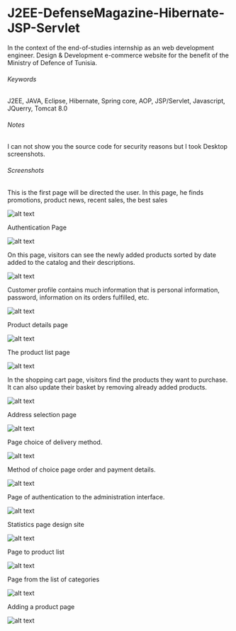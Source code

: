 J2EE-DefenseMagazine-Hibernate-JSP-Servlet
==========================================

In the context of the end-of-studies internship as an web development engineer. Design &amp; Development e-commerce website for the benefit of the Ministry of Defence of Tunisia.

###### Keywords
J2EE, JAVA, Eclipse, Hibernate, Spring core, AOP, JSP/Servlet, Javascript, JQuerry, Tomcat 8.0

###### Notes
I can not show you the source code for security reasons but I took Desktop screenshots.

###### Screenshots

This is the first page will be directed the user. In this page, he finds promotions, product news, recent sales, the best sales

![alt text](https://github.com/Kingsousse/J2EE-DefenseMagazine-Hibernate-JSP-Servlet/blob/master/screenshoot/capt1.jpg "screen 1")

Authentication Page

![alt text](https://github.com/Kingsousse/J2EE-DefenseMagazine-Hibernate-JSP-Servlet/blob/master/screenshoot/capt2.jpg "screen 2")

On this page, visitors can see the newly added products sorted by date added to the catalog and their descriptions.

![alt text](https://github.com/Kingsousse/J2EE-DefenseMagazine-Hibernate-JSP-Servlet/blob/master/screenshoot/capt3.jpg "screen 3")

Customer profile contains much information that is personal information, password, information on its orders fulfilled, etc.

![alt text](https://github.com/Kingsousse/J2EE-DefenseMagazine-Hibernate-JSP-Servlet/blob/master/screenshoot/capt4.jpg "screen 4")

Product details page

![alt text](https://github.com/Kingsousse/J2EE-DefenseMagazine-Hibernate-JSP-Servlet/blob/master/screenshoot/capt5.jpg "screen 5")

The product list page

![alt text](https://github.com/Kingsousse/J2EE-DefenseMagazine-Hibernate-JSP-Servlet/blob/master/screenshoot/capt15.jpg "screen 6")

In the shopping cart page, visitors find the products they want to purchase. It can also update their basket by removing already added products.

![alt text](https://github.com/Kingsousse/J2EE-DefenseMagazine-Hibernate-JSP-Servlet/blob/master/screenshoot/capt6.jpg "screen 7")

Address selection page

![alt text](https://github.com/Kingsousse/J2EE-DefenseMagazine-Hibernate-JSP-Servlet/blob/master/screenshoot/capt7.jpg "screen 8")

Page choice of delivery method.

![alt text](https://github.com/Kingsousse/J2EE-DefenseMagazine-Hibernate-JSP-Servlet/blob/master/screenshoot/capt8.jpg "screen 9")

Method of choice page order and payment details.

![alt text](https://github.com/Kingsousse/J2EE-DefenseMagazine-Hibernate-JSP-Servlet/blob/master/screenshoot/capt9.jpg "screen 10")

Page of authentication to the administration interface.

![alt text](https://github.com/Kingsousse/J2EE-DefenseMagazine-Hibernate-JSP-Servlet/blob/master/screenshoot/capt10.jpg "screen 11")

Statistics page design site

![alt text](https://github.com/Kingsousse/J2EE-DefenseMagazine-Hibernate-JSP-Servlet/blob/master/screenshoot/capt11.jpg "screen 12")

Page to product list

![alt text](https://github.com/Kingsousse/J2EE-DefenseMagazine-Hibernate-JSP-Servlet/blob/master/screenshoot/capt12.jpg "screen 13")

Page from the list of categories

![alt text](https://github.com/Kingsousse/J2EE-DefenseMagazine-Hibernate-JSP-Servlet/blob/master/screenshoot/capt13.jpg "screen 14")

Adding a product page

![alt text](https://github.com/Kingsousse/J2EE-DefenseMagazine-Hibernate-JSP-Servlet/blob/master/screenshoot/capt14.jpg "screen 15")
